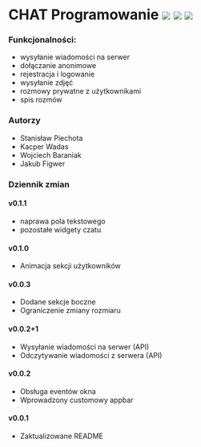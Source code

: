 # CHAT Programowanie ![](https://img.shields.io/badge/language-python-brightgreen) ![](https://img.shields.io/badge/license-MIT-blue) ![](https://img.shields.io/badge/version-0.1.1-green)

### Funkcjonalności:
- wysyłanie wiadomości na serwer
- dołączanie anonimowe
- rejestracja i logowanie
- wysyłanie zdjęć
- rozmowy prywatne z użytkownikami
- spis rozmów

### Autorzy
- Stanisław Piechota
- Kacper Wadas
- Wojciech Baraniak
- Jakub Figwer

### Dziennik zmian
#### v0.1.1
- naprawa pola tekstowego
- pozostałe widgety czatu
#### v0.1.0
- Animacja sekcji użytkowników
#### v0.0.3
- Dodane sekcje boczne
- Ograniczenie zmiany rozmiaru
#### v0.0.2+1
- Wysyłanie wiadomości na serwer (API)
- Odczytywanie wiadomości z serwera (API)
#### v0.0.2
- Obsługa eventów okna
- Wprowadzony customowy appbar
#### v0.0.1
- Zaktualizowane README